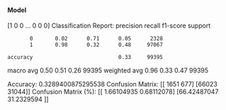 #### Model
[1 0 0 ... 0 0 0]
Classification Report:
              precision    recall  f1-score   support

           0       0.02      0.71      0.05      2328
           1       0.98      0.32      0.48     97067

    accuracy                           0.33     99395
   macro avg       0.50      0.51      0.26     99395
weighted avg       0.96      0.33      0.47     99395

Accuracy: 0.3289400875295538
Confusion Matrix:
[[ 1651   677]
 [66023 31044]]
Confusion Matrix (%):
[[ 1.66104935  0.68112078]
 [66.42487047 31.2329594 ]]

